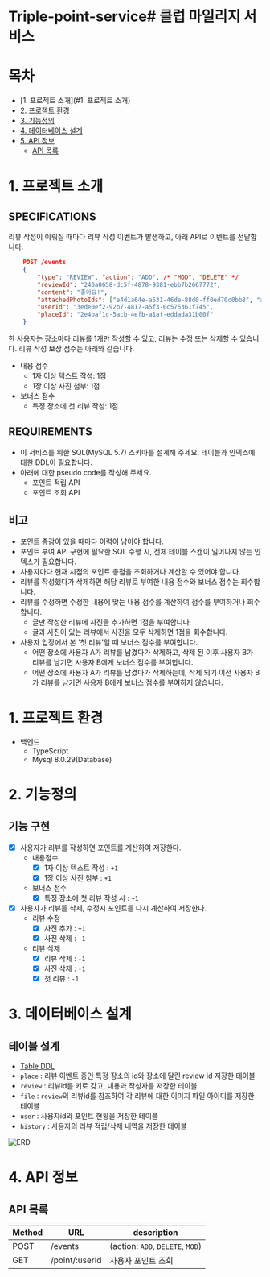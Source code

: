 # Triple-point-service# 클럽 마일리지 서비스

# 목차
- [1. 프로젝트 소개](#1. 프로젝트 소개)
- [2. 프로젝트 환경](#1.-프로젝트-환경)
- [3. 기능정의](#2.-기능정의)
- [4. 데이터베이스 설계](#3.-데이터베이스-설계)
- [5. API 정보](#4.-api-정보)
  - [API 목록](#API-목록)

# 1. 프로젝트 소개
## SPECIFICATIONS
리뷰 작성이 이뤄질 때마다 리뷰 작성 이벤트가 발생하고, 아래 API로 이벤트를 전달합니다.
```json
    POST /events
    { 
    	"type": "REVIEW", "action": "ADD", /* "MOD", "DELETE" */ 
    	"reviewId": "240a0658-dc5f-4878-9381-ebb7b2667772", 
    	"content": "좋아요!", 
    	"attachedPhotoIds": ["e4d1a64e-a531-46de-88d0-ff0ed70c0bb8", "afb0cef2-851d-4a50-bb07-9cc15cbdc332"], 
    	"userId": "3ede0ef2-92b7-4817-a5f3-0c575361f745", 
    	"placeId": "2e4baf1c-5acb-4efb-a1af-eddada31b00f"
    }
```
한 사용자는 장소마다 리뷰를 1개만 작성할 수 있고, 리뷰는 수정 또는 삭제할 수 있습니다. 리뷰 작성 보상 점수는 아래와 같습니다.

- 내용 점수
    - 1자 이상 텍스트 작성: 1점
    - 1장 이상 사진 첨부: 1점
- 보너스 점수
    - 특정 장소에 첫 리뷰 작성: 1점

## REQUIREMENTS
- 이 서비스를 위한 SQL(MySQL 5.7) 스키마를 설계해 주세요. 테이블과 인덱스에 대한 DDL이 필요합니다.
- 아래에 대한 pseudo code를 작성해 주세요.
    - 포인트 적립 API
    - 포인트 조회 API

## 비고
- 포인트 증감이 있을 때마다 이력이 남아야 합니다.
- 포인트 부여 API 구현에 필요한 SQL 수행 시, 전체 테이블 스캔이 일어나지 않는 인덱스가 필요합니다.
- 사용자마다 현재 시점의 포인트 총점을 조회하거나 계산할 수 있어야 합니다.
- 리뷰를 작성했다가 삭제하면 해당 리뷰로 부여한 내용 점수와 보너스 점수는 회수합니다.
- 리뷰를 수정하면 수정한 내용에 맞는 내용 점수를 계산하여 점수를 부여하거나 회수합니다.
    - 글만 작성한 리뷰에 사진을 추가하면 1점을 부여합니다.
    - 글과 사진이 있는 리뷰에서 사진을 모두 삭제하면 1점을 회수합니다.
- 사용자 입장에서 본 '첫 리뷰'일 때 보너스 점수를 부여합니다.
    - 어떤 장소에 사용자 A가 리뷰를 남겼다가 삭제하고, 삭제 된 이후 사용자 B가 리뷰를 남기면 사용자 B에게 보너스 점수를 부여합니다.
    - 어떤 장소에 사용자 A가 리뷰를 남겼다가 삭제하는데, 삭제 되기 이전 사용자 B가 리뷰를 남기면 사용자 B에게 보너스 점수를 부여하지 않습니다.

# 1. 프로젝트 환경
- 백엔드
  - TypeScript
  - Mysql 8.0.29(Database)

# 2. 기능정의
## 기능 구현
- [x] 사용자가 리뷰를 작성하면 포인트를 계산하여 저장한다.
  - 내용점수
    - [X] 1자 이상 텍스트 작성 : `+1`
    - [x] 1장 이상 사진 첨부 : `+1`
  - 보너스 점수
    - [x] 특정 장소에 첫 리뷰 작성 시 : `+1`
- [x] 사용자가 리뷰를 삭제, 수정시 포인트를 다시 계산하여 저장한다.
  - 리뷰 수정
    - [x] 사진 추가 : `+1`
    - [x] 사진 삭제 : `-1`
  - 리뷰 삭제
    - [x] 리뷰 삭제 : `-1`
    - [x] 사진 삭제 : `-1`
    - [x] 첫 리뷰 : `-1`

# 3. 데이터베이스 설계
## 테이블 설계
- [Table DDL](/ddl.sql)
- `place` : 리뷰 이벤트 중인 특정 장소의 id와 장소에 달린 review id 저장한 테이블
- `review` : 리뷰id를 키로 갖고, 내용과 작성자를 저장한 테이블
- `file` : `review`의 리뷰id를 참조하여 각 리뷰에 대한 이미지 파일 아이디를 저장한 테이블
- `user` : 사용자id와 포인트 현황을 저장한 테이블
- `history` : 사용자의 리뷰 적립/삭제 내역을 저장한 테이블

![ERD](https://user-images.githubusercontent.com/22417025/176988628-0aa224fd-efca-428c-98fc-137a8358809d.png)

# 4. API 정보
## API 목록
Method|URL|description
-|-|-
POST|/events|(action: `ADD`, `DELETE`, `MOD`)
GET|/point/:userId|사용자 포인트 조회

